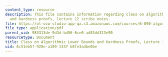 ```yaml
---
content_type: resource
description: This file contains information regarding class on algorithmic lower bounds
  and hardness proofs, lecture 12 scribe notes.
file: https://ol-ocw-studio-app-qa.s3.amazonaws.com/courses/6-890-algorithmic-lower-bounds-fun-with-hardness-proofs-fall-2014/6c51eb5f928ea1091337b8fe3adbe0be_MIT6_890F14_Lec12.pdf
file_type: application/pdf
parent_uid: 983313de-9d3d-bd56-6ce6-ad83dd313e90
resourcetype: Document
title: Class on Algorithmic Lower Bounds and Hardness Proofs, Lecture 12 Scribe Notes
uid: 6c51eb5f-928e-a109-1337-b8fe3adbe0be
---
```

